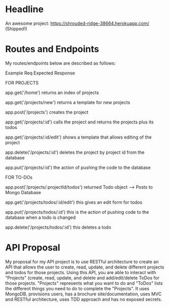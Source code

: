 # Headline
An awesome project: https://shrouded-ridge-38664.herokuapp.com/ (Shipped!)

# Routes and Endpoints
My routes/endpoints below are described as follows:

Example Req Expected Response

FOR PROJECTS

app.get('/home') returns an index of projects

app.get('/projects/new') returns a template for new projects

app.post('/projects') creates the project

app.get('/projects/:id') calls the project and returns the projects plus its todos

app.get('/projects/:id/edit') shows a template that allows editing of the project

app.delete('/projects/:id') deletes the project by project id from the database

app.put('/projects/:id') the action of pushing the code to the database

FOR TO-DOs

app.post('/projects/:projectId/todos') returned Todo object --> Posts to Mongo Database

app.get('/projects/todos/:id/edit') this gives an edit form for todos

app.put('/projects/todos/:id') this is the action of pushing code to the database when a todo is changed

app.delete('/projects/todos/:id') this deletes a todo

# API Proposal
My proposal for my API project is to use RESTful architecture to create an API that allows the user to create, read, update, and delete different projects and todos for those projects. Using this API, you are able to interact with "Projects" (create, read, update, and delete and add/edit/delete ToDos for those projects. "Projects" represents what you want to do and "ToDos" lists the different things you need to do to complete the "Projects". It uses MongoDB, provisions users, has a brochure site/documentation, uses MVC and RESTful architecture, uses TDD approach and has no exposed secrets.
